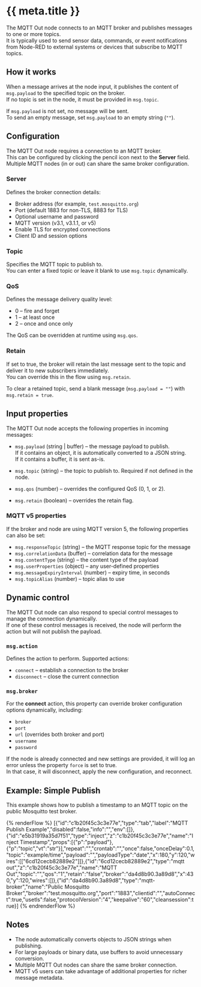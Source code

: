 # {{ meta.title }}

The MQTT Out node connects to an MQTT broker and publishes messages to one or more topics.  
It is typically used to send sensor data, commands, or event notifications from Node-RED to external systems or devices that subscribe to MQTT topics.

## How it works

When a message arrives at the node input, it publishes the content of `msg.payload` to the specified topic on the broker.  
If no topic is set in the node, it must be provided in `msg.topic`.

If `msg.payload` is not set, no message will be sent.  
To send an empty message, set `msg.payload` to an empty string (`""`).

## Configuration

The MQTT Out node requires a connection to an MQTT broker.  
This can be configured by clicking the pencil icon next to the **Server** field.  
Multiple MQTT nodes (in or out) can share the same broker configuration.

### Server

Defines the broker connection details:
- Broker address (for example, `test.mosquitto.org`)
- Port (default 1883 for non-TLS, 8883 for TLS)
- Optional username and password
- MQTT version (v3.1, v3.1.1, or v5)
- Enable TLS for encrypted connections
- Client ID and session options

### Topic

Specifies the MQTT topic to publish to.  
You can enter a fixed topic or leave it blank to use `msg.topic` dynamically.

### QoS

Defines the message delivery quality level:
- 0 – fire and forget  
- 1 – at least once  
- 2 – once and once only  

The QoS can be overridden at runtime using `msg.qos`.

### Retain

If set to true, the broker will retain the last message sent to the topic and deliver it to new subscribers immediately.  
You can override this in the flow using `msg.retain`.

To clear a retained topic, send a blank message (`msg.payload = ""`) with `msg.retain = true`.

## Input properties

The MQTT Out node accepts the following properties in incoming messages:

- `msg.payload` (string | buffer) – the message payload to publish.  
  If it contains an object, it is automatically converted to a JSON string.  
  If it contains a buffer, it is sent as-is.

- `msg.topic` (string) – the topic to publish to. Required if not defined in the node.

- `msg.qos` (number) – overrides the configured QoS (0, 1, or 2).

- `msg.retain` (boolean) – overrides the retain flag.

### MQTT v5 properties

If the broker and node are using MQTT version 5, the following properties can also be set:

- `msg.responseTopic` (string) – the MQTT response topic for the message  
- `msg.correlationData` (buffer) – correlation data for the message  
- `msg.contentType` (string) – the content type of the payload  
- `msg.userProperties` (object) – any user-defined properties  
- `msg.messageExpiryInterval` (number) – expiry time, in seconds  
- `msg.topicAlias` (number) – topic alias to use  

## Dynamic control

The MQTT Out node can also respond to special control messages to manage the connection dynamically.  
If one of these control messages is received, the node will perform the action but will not publish the payload.

### `msg.action`

Defines the action to perform. Supported actions:
- `connect` – establish a connection to the broker  
- `disconnect` – close the current connection  

### `msg.broker`

For the **connect** action, this property can override broker configuration options dynamically, including:
- `broker`  
- `port`  
- `url` (overrides both broker and port)  
- `username`  
- `password`  

If the node is already connected and new settings are provided, it will log an error unless the property `force` is set to true.  
In that case, it will disconnect, apply the new configuration, and reconnect.

## Example: Simple Publish

This example shows how to publish a timestamp to an MQTT topic on the public Mosquitto test broker.

{% renderFlow %}
[{"id":"c1b20f45c3c3e77e","type":"tab","label":"MQTT Publish Example","disabled":false,"info":"","env":[]},{"id":"e5b31919a35d7f51","type":"inject","z":"c1b20f45c3c3e77e","name":"Inject Timestamp","props":[{"p":"payload"},{"p":"topic","vt":"str"}],"repeat":"","crontab":"","once":false,"onceDelay":0.1,"topic":"example/time","payload":"","payloadType":"date","x":180,"y":120,"wires":[["6cd12cecb82889e2"]]},{"id":"6cd12cecb82889e2","type":"mqtt out","z":"c1b20f45c3c3e77e","name":"MQTT Out","topic":"","qos":"1","retain":"false","broker":"da4d8b90.3a89d8","x":430,"y":120,"wires":[]},{"id":"da4d8b90.3a89d8","type":"mqtt-broker","name":"Public Mosquitto Broker","broker":"test.mosquitto.org","port":"1883","clientid":"","autoConnect":true,"usetls":false,"protocolVersion":"4","keepalive":"60","cleansession":true}]
{% endrenderFlow %}

## Notes

- The node automatically converts objects to JSON strings when publishing.  
- For large payloads or binary data, use buffers to avoid unnecessary conversion.  
- Multiple MQTT Out nodes can share the same broker connection.  
- MQTT v5 users can take advantage of additional properties for richer message metadata.
